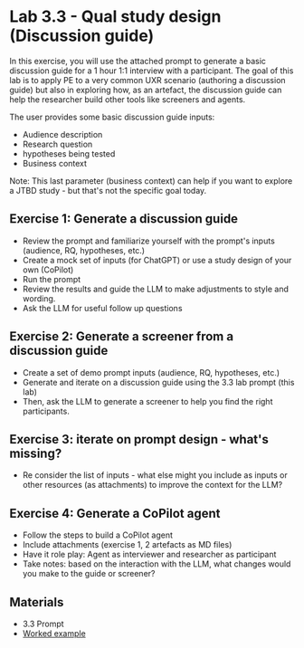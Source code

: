 # Lab 3.3 - Qual study design (Discussion guide) #
In this exercise, you will use the attached prompt to generate a basic discussion guide for a 1 hour 1:1 interview with a participant.  The goal of this lab is to apply PE to a very common UXR scenario (authoring a discussion guide) but also in exploring how, as an artefact, the discussion guide can help the researcher build other tools like screeners and agents.  

The user provides some basic discussion guide inputs:  
- Audience description
- Research question
- hypotheses being tested
- Business context 

Note:  This last parameter (business context) can help if you want to explore a JTBD study - but that's not the specific goal today.  

## Exercise 1:  Generate a discussion guide  
- Review the prompt and familiarize yourself with the prompt's inputs (audience, RQ, hypotheses, etc.)
- Create a mock set of inputs (for ChatGPT) or use a study design of your own (CoPilot)
- Run the prompt
- Review the results and guide the LLM to make adjustments to style and wording.
- Ask the LLM for useful follow up questions

## Exercise 2:  Generate a screener from a discussion guide  
- Create a set of demo prompt inputs (audience, RQ, hypotheses, etc.)
- Generate and iterate on a discussion guide using the 3.3 lab prompt (this lab)
- Then, ask the LLM to generate a screener to help you find the right participants.

## Exercise 3:  iterate on prompt design - what's missing?  
- Re consider the list of inputs - what else might you include as inputs or other resources (as attachments) to improve the context for the LLM?

## Exercise 4:  Generate a CoPilot agent  
- Follow the steps to build a CoPilot agent
- Include attachments (exercise 1, 2 artefacts as MD files)
- Have it role play:  Agent as interviewer and researcher as participant
- Take notes:  based on the interaction with the LLM, what changes would you make to the guide or screener?


## Materials
- 3.3 Prompt
- [Worked example ](https://www.google.com)
